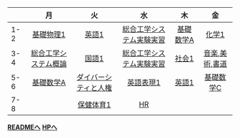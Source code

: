 |     |                 月                  |                 火                  |                   水                    |            木             |                                    金                                    |
|-----|:----------------------------------:|:----------------------------------:|:--------------------------------------:|:------------------------:|:-----------------------------------------------------------------------:|
| 1-2 |      [基礎物理1](general/physics1.md)      |        [英語1](general/english1.md)        | [総合工学システム実験実習](specialty/practice) | [基礎数学A](general/basic_math_a) |                          [化学1](general/chemistry1)                           |
| 3-4 | [総合工学システム概論](specialty/intro) |        [国語1](general/japanese1)        | [総合工学システム実験実習](specialty/practice) |   [社会1](general/social1)   | [音楽](general/art/music),[美術](general/art/fine_art),[書道](general/art/calligraphy) |
| 5-6 |      [基礎数学A](general/basic_math_a)      | [ダイバーシティと人権](general/diversity) |        [英語表現1](general/english_expression1)        |   [英語1](general/english1)   |                        [基礎数学C](general/basic_math_c)                         |
| 7-8 |                                    |      [保健体育1](general/pe1)      |           [HR](general/HR)           |                          |                                                                         |

[**READMEへ**](README)
[**HPへ**](https://haru-0205.github.io/OMUCT_1-4_Timetable/)
